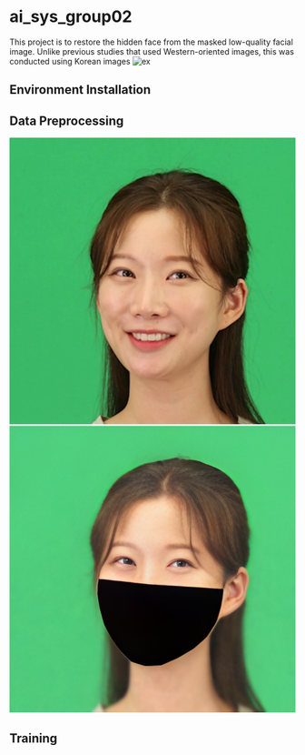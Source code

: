 # ai_sys_group02
This project is to restore the hidden face from the masked low-quality facial image. Unlike previous studies that used Western-oriented images, this was conducted using Korean images
![ex](https://drive.google.com/file/d/1phjn3rErA1w3ag001cPRWoSna3tsOh9L/view?usp=drive_link)

## Environment Installation


## Data Preprocessing
![unmask](https://github.com/SoooJinKim/ai_sys_group02/blob/main/example/KakaoTalk_20240606_103504282.png)  ![masked](https://github.com/SoooJinKim/ai_sys_group02/blob/main/example/KakaoTalk_20240606_103450611.png)

## Training
